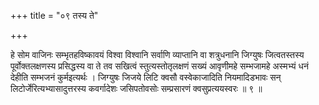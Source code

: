 +++
title = "०९ तस्य ते"

+++

हे सोम वाजिनः सम्भृतहविष्कावयं विश्वा विश्वानि सर्वाणि व्याप्तानि वा शत्रुधनानि जिग्युषः जित्वतस्तस्य पूर्वोक्तलक्षणस्य प्रसिद्धस्य वा ते तव सखित्वं स्तुत्यस्तोतृलक्षणं सख्यं आवृणीमहे सम्भजामहे अस्मभ्यं धनं देहीति सम्भजनं कुर्मइत्यर्थः । जिग्युषः जिजये लिटि क्वसौ वस्वेकाजादिति नियमादिडभावः सन् लिटोर्जेरित्यभ्यासादुत्तरस्य कवर्गादेशः जसिपतोवसोः सम्प्रसारणं क्वसुप्रत्ययस्वरः ॥ ९ ॥